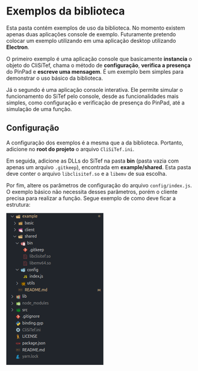 # Exemplos da biblioteca

Esta pasta contém exemplos de uso da biblioteca. No momento existem apenas duas aplicações console de exemplo. Futuramente pretendo colocar um exemplo utilizando em uma aplicação desktop utilizando **Electron**.

O primeiro exemplo é uma aplicação console que basicamente **instancia** o objeto do CliSiTef, chama o método de **configuração**, **verifica a presença** do PinPad e **escreve uma mensagem**. É um exemplo bem simples para demonstrar o uso básico da biblioteca.

Já o segundo é uma aplicação console interativa. Ele permite simular o funcionamento do SiTef pelo console, desde as funcionalidades mais simples, como configuração e verificação de presença do PinPad, até a simulação de uma função.

## Configuração

A configuração dos exemplos é a mesma que a da biblioteca. Portanto, adicione no **root do projeto** o arquivo `CliSiTef.ini`.

Em seguida, adicione as DLLs do SiTef na pasta **bin** (pasta vazia com apenas um arquivo `.gitkeep`), encontrada em **example/shared**. Esta pasta deve conter o arquivo `libclisitef.so` e a `libemv` de sua escolha.

Por fim, altere os parâmetros de configuração do arquivo `config/index.js`. O exemplo básico não necessita desses parâmetros, porém o cliente precisa para realizar a função. Segue exemplo de como deve ficar a estrutura:

![Configuração dos exemplos](../assets/images/config-exemplos.png)
